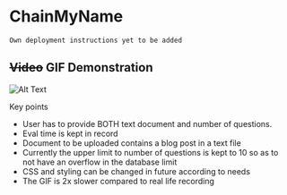 # ChainMyName

<!-- `main.py` takes in a text file of a (say) blog and generates some questions based on that blog using a model (`text-davinci-003` used for our use case). -->

```Own deployment instructions yet to be added```

## ~~Video~~ GIF Demonstration
![Alt Text](https://github.com/cliff-4/ChainMyName/blob/main/Skille%20Task%20Demo%20GIF.gif)

Key points
- User has to provide BOTH text document and number of questions. 
- Eval time is kept in record
- Document to be uploaded contains a blog post in a text file
- Currently the upper limit to number of questions is kept to 10 so as to not have an overflow in the database limit
- CSS and styling can be changed in future according to needs
- The GIF is 2x slower compared to real life recording